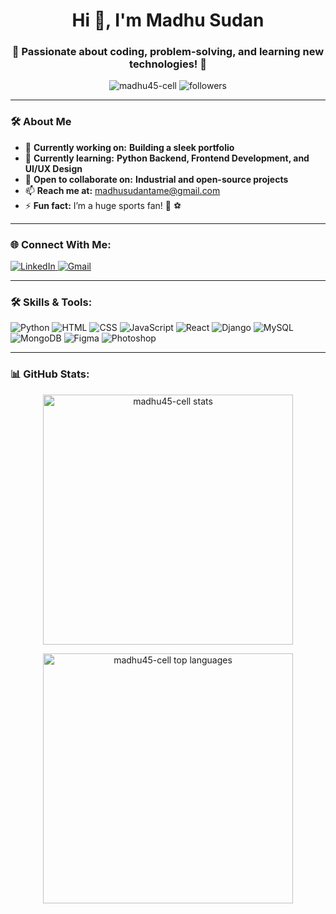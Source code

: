<h1 align="center">Hi 👋, I'm Madhu Sudan</h1>
<h3 align="center">🚀 Passionate about coding, problem-solving, and learning new technologies! 🌟</h3>

<p align="center"> 
  <img src="https://komarev.com/ghpvc/?username=madhu45-cell&label=Profile%20views&color=0e75b6&style=flat" alt="madhu45-cell" /> 
  <img src="https://img.shields.io/github/followers/madhu45-cell?label=Followers&style=social" alt="followers">
</p>

---

### 🛠 About Me
- 🔭 **Currently working on:** **Building a sleek portfolio**  
- 🌱 **Currently learning:** **Python Backend, Frontend Development, and UI/UX Design**  
- 👯 **Open to collaborate on:** **Industrial and open-source projects**  
- 📫 **Reach me at:** [madhusudantame@gmail.com](mailto:madhusudantame@gmail.com)  
- ⚡ **Fun fact:** I’m a huge sports fan! 🏀 ⚽  

---

### 🌐 Connect With Me:
<p align="left">
  <a href="https://linkedin.com/in/madhu-sudan-27125b296" target="_blank">
    <img src="https://img.shields.io/badge/LinkedIn-%230077B5.svg?style=for-the-badge&logo=linkedin&logoColor=white" alt="LinkedIn"/>
  </a>
  <a href="mailto:madhusudantame@gmail.com">
    <img src="https://img.shields.io/badge/Email-D14836?style=for-the-badge&logo=gmail&logoColor=white" alt="Gmail"/>
  </a>
</p>


---

### 🛠️ Skills & Tools:
<p align="left">
  <img src="https://img.shields.io/badge/Python-%2314354C.svg?style=for-the-badge&logo=python&logoColor=white" alt="Python"/>
  <img src="https://img.shields.io/badge/HTML5-%23E34F26.svg?style=for-the-badge&logo=html5&logoColor=white" alt="HTML"/>
  <img src="https://img.shields.io/badge/CSS3-%231572B6.svg?style=for-the-badge&logo=css3&logoColor=white" alt="CSS"/>
  <img src="https://img.shields.io/badge/JavaScript-%23F7DF1E.svg?style=for-the-badge&logo=javascript&logoColor=black" alt="JavaScript"/>
  <img src="https://img.shields.io/badge/React-%2320232a.svg?style=for-the-badge&logo=react&logoColor=%2361DAFB" alt="React"/>
  <img src="https://img.shields.io/badge/Django-%23092E20.svg?style=for-the-badge&logo=django&logoColor=white" alt="Django"/>
  <img src="https://img.shields.io/badge/MySQL-%2300f.svg?style=for-the-badge&logo=mysql&logoColor=white" alt="MySQL"/>
  <img src="https://img.shields.io/badge/MongoDB-%2347A248.svg?style=for-the-badge&logo=mongodb&logoColor=white" alt="MongoDB"/>
  <img src="https://img.shields.io/badge/Figma-%23F24E1E.svg?style=for-the-badge&logo=figma&logoColor=white" alt="Figma"/>
  <img src="https://img.shields.io/badge/Photoshop-%2331A8FF.svg?style=for-the-badge&logo=adobe-photoshop&logoColor=white" alt="Photoshop"/>
</p>

---

### 📊 GitHub Stats:
<p align="center">
  <img width="400" src="https://github-readme-stats.vercel.app/api?username=madhu45-cell&show_icons=true&theme=radical" alt="madhu45-cell stats"/>
</p>

<p align="center">
  <img width="400" src="https://github-readme-stats.vercel.app/api/top-langs?username=madhu45-cell&show_icons=true&locale=en&layout=compact&theme=radical" alt="madhu45-cell top languages" />
</p>
